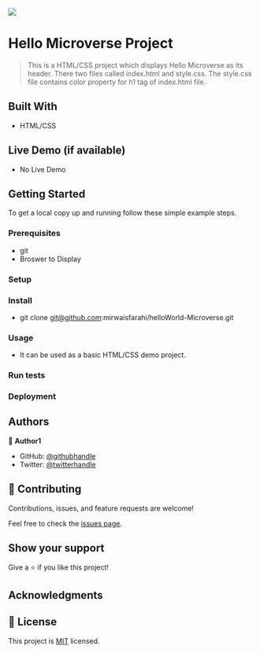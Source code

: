 ![](https://img.shields.io/badge/Microverse-blueviolet)

# Hello Microverse Project

> This is a HTML/CSS project which displays Hello Microverse as its header. There two files called index.html and style.css. The style.css file contains
> color property for h1 tag of index.html file. 




## Built With

- HTML/CSS

## Live Demo (if available)

- No Live Demo

## Getting Started


To get a local copy up and running follow these simple example steps.

### Prerequisites

- git
- Broswer to Display

### Setup

### Install

- git clone git@github.com:mirwaisfarahi/helloWorld-Microverse.git

### Usage

- It can be used as a basic HTML/CSS demo project.

### Run tests

### Deployment



## Authors

👤 **Author1**

- GitHub: [@githubhandle](https://github.com/mirwaisfarahi)
- Twitter: [@twitterhandle](https://twitter.com/farahi92)


## 🤝 Contributing

Contributions, issues, and feature requests are welcome!

Feel free to check the [issues page](../../issues/).

## Show your support

Give a ⭐️ if you like this project!

## Acknowledgments

## 📝 License

This project is [MIT](./MIT.md) licensed.
